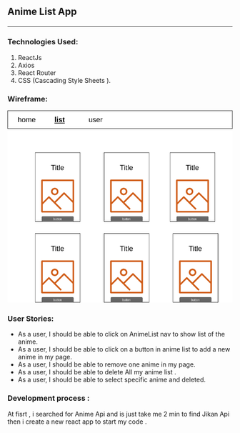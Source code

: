 
## Anime List App <hr/>

### Technologies Used:

1. ReactJs
2. Axios
3. React Router
4. CSS (Cascading Style Sheets ).

### Wireframe:
![wireframe](UntitledDiagram.png)

### User Stories:
* As a user, I should be able to click on AnimeList nav to show list of the anime.
* As a user, I should be able to click on a button in anime list to add a new anime in my page.
* As a user, I should be able to remove one anime in my page.
* As a user, I should be able to delete All  my anime list .
* As a user, I should be able to  select specific anime and deleted.

### Development process :
At fisrt , i searched for Anime Api and is just take me 2 min to find Jikan Api then i create a new react app to start my code .

